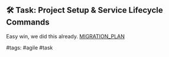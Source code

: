 ## 🛠️ Task: Project Setup & Service Lifecycle Commands

Easy win, we did this already.
[MIGRATION\_PLAN](../../MIGRATION_PLAN.md)

#tags: #agile #task
